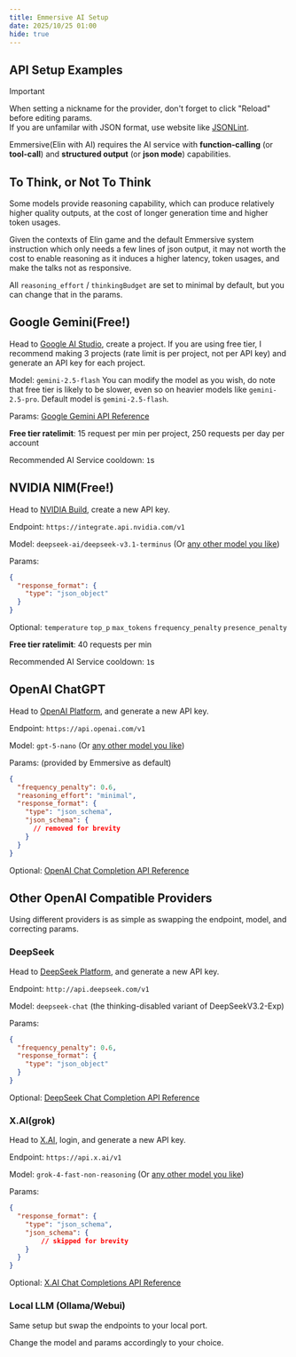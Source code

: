```yaml
---
title: Emmersive AI Setup
date: 2025/10/25 01:00
hide: true
---
```


## API Setup Examples

> [!Important]
> When setting a nickname for the provider, don't forget to click "Reload" before editing params.   
> If you are unfamilar with JSON format, use website like [JSONLint](https://jsonlint.com/).

Emmersive(Elin with AI) requires the AI service with **function-calling** (or **tool-call**) and **structured output** (or **json mode**) capabilities.

## To Think, or Not To Think 

Some models provide reasoning capability, which can produce relatively higher quality outputs, at the cost of longer generation time and higher token usages. 

Given the contexts of Elin game and the default Emmersive system instruction which only needs a few lines of json output, it may not worth the cost to enable reasoning as it induces a higher latency, token usages, and make the talks not as responsive.

All `reasoning_effort` / `thinkingBudget` are set to minimal by default, but you can change that in the params.

## Google Gemini(Free!)

Head to [Google AI Studio](https://aistudio.google.com/projects), create a project. If you are using free tier, I recommend making 3 projects (rate limit is per project, not per API key) and generate an API key for each project.

Model: `gemini-2.5-flash` You can modify the model as you wish, do note that free tier is likely to be slower, even so on heavier models like `gemini-2.5-pro`.  Default model is `gemini-2.5-flash`.

Params:
[Google Gemini API Reference](https://ai.google.dev/api/generate-content#request-body)

**Free tier ratelimit**: 15 request per min per project, 250 requests per day per account

Recommended AI Service cooldown: `1`s

## NVIDIA NIM(Free!)

Head to [NVIDIA Build](https://build.nvidia.com/settings/api-keys), create a new API key.

Endpoint: `https://integrate.api.nvidia.com/v1`

Model: `deepseek-ai/deepseek-v3.1-terminus` (Or [any other model you like](https://docs.api.nvidia.com/nim/reference/deepseek-ai-deepseek-v3_1-terminus))

Params:
```json
{
  "response_format": {
    "type": "json_object"
  }
}
```
Optional: `temperature` `top_p` `max_tokens` `frequency_penalty` `presence_penalty`

**Free tier ratelimit**: 40 requests per min

Recommended AI Service cooldown: `1`s

## OpenAI ChatGPT

Head to [OpenAI Platform](https://platform.openai.com/api-keys), and generate a new API key.

Endpoint: `https://api.openai.com/v1`

Model: `gpt-5-nano` (Or [any other model you like](https://platform.openai.com/docs/pricing))

Params: (provided by Emmersive as default)
```json
{
  "frequency_penalty": 0.6,
  "reasoning_effort": "minimal",
  "response_format": {
    "type": "json_schema",
    "json_schema": {
      // removed for brevity
    }
  }
}
```
Optional: [OpenAI Chat Completion API Reference](https://platform.openai.com/docs/api-reference/chat/create)

## Other OpenAI Compatible Providers

Using different providers is as simple as swapping the endpoint, model, and correcting params.

### DeepSeek

Head to [DeepSeek Platform](https://platform.deepseek.com/api_keys), and generate a new API key.

Endpoint: `http://api.deepseek.com/v1` 

Model: `deepseek-chat` (the thinking-disabled variant of DeepSeekV3.2-Exp)

Params:
```json
{
  "frequency_penalty": 0.6,
  "response_format": {
    "type": "json_object"
  }
}
```
Optional: [DeepSeek Chat Completion API Reference](https://api-docs.deepseek.com/api/create-chat-completion)

### X.AI(grok)

Head to [X.AI](https://docs.x.ai/docs/models), login, and generate a new API key.

Endpoint: `https://api.x.ai/v1`

Model: `grok-4-fast-non-reasoning` (Or [any other model you like](https://docs.x.ai/docs/models))

Params:
```json
{
  "response_format": {
    "type": "json_schema",
    "json_schema": {
        // skipped for brevity
    }
  }
}
```
Optional: [X.AI Chat Completions API Reference](https://docs.x.ai/docs/api-reference#chat-completions)

### Local LLM (Ollama/Webui)

Same setup but swap the endpoints to your local port.

Change the model and params accordingly to your choice.